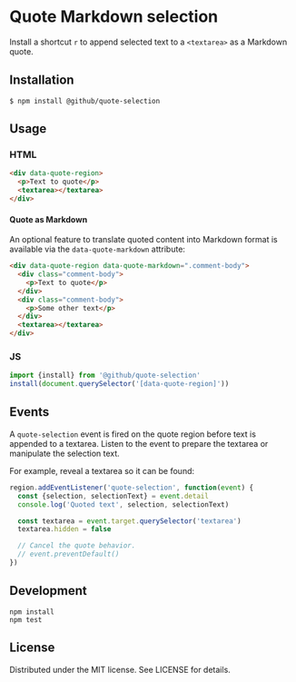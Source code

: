 # Quote Markdown selection

Install a shortcut `r` to append selected text to a `<textarea>` as a Markdown quote.

## Installation

```
$ npm install @github/quote-selection
```

## Usage

### HTML

```html
<div data-quote-region>
  <p>Text to quote</p>
  <textarea></textarea>
</div>
```

#### Quote as Markdown

An optional feature to translate quoted content into Markdown format is available via the `data-quote-markdown` attribute:

```html
<div data-quote-region data-quote-markdown=".comment-body">
  <div class="comment-body">
    <p>Text to quote</p>
  </div>
  <div class="comment-body">
    <p>Some other text</p>
  </div>
  <textarea></textarea>
</div>
```

### JS

```js
import {install} from '@github/quote-selection'
install(document.querySelector('[data-quote-region]'))
```

## Events

A `quote-selection` event is fired on the quote region before text is appended to a textarea. Listen to the event to prepare the textarea or manipulate the selection text.

For example, reveal a textarea so it can be found:

```js
region.addEventListener('quote-selection', function(event) {
  const {selection, selectionText} = event.detail
  console.log('Quoted text', selection, selectionText)

  const textarea = event.target.querySelector('textarea')
  textarea.hidden = false

  // Cancel the quote behavior.
  // event.preventDefault()
})
```

## Development

```
npm install
npm test
```

## License

Distributed under the MIT license. See LICENSE for details.
